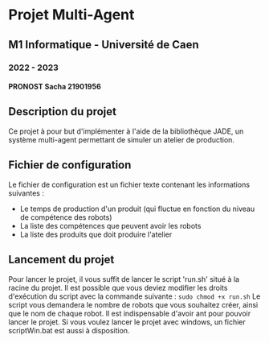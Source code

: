 # Projet Multi-Agent 
## M1 Informatique - Université de Caen
### 2022 - 2023
#### PRONOST Sacha 21901956

## Description du projet
Ce projet à pour but d'implémenter à l'aide de la bibliothèque JADE, un système multi-agent permettant de simuler un atelier de production.

## Fichier de configuration
Le fichier de configuration est un fichier texte contenant les informations suivantes :
- Le temps de production d'un produit (qui fluctue en fonction du niveau de compétence des robots)
- La liste des compétences que peuvent avoir les robots
- La liste des produits que doit produire l'atelier

## Lancement du projet
Pour lancer le projet, il vous suffit de lancer le script 'run.sh' situé à la racine du projet.
Il est possible que vous deviez modifier les droits d'exécution du script avec la commande suivante :
```sudo chmod +x run.sh```
Le script vous demandera le nombre de robots que vous souhaitez créer, ainsi que le nom de chaque robot.
Il est indispensable d'avoir ant pour pouvoir lancer le projet.
Si vous voulez lancer le projet avec windows, un fichier scriptWin.bat est aussi à disposition.